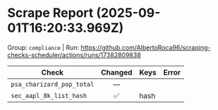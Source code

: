 # Scrape Report (2025-09-01T16:20:33.969Z)

Group: `compliance`  |  Run: https://github.com/AlbertoRoca96/scraping-checks-scheduler/actions/runs/17382809838

| Check | Changed | Keys | Error |
|---|:---:|:--|:--|
| `psa_charizard_pop_total` | — |  |  |
| `sec_aapl_8k_list_hash` | ✅ | hash |  |
